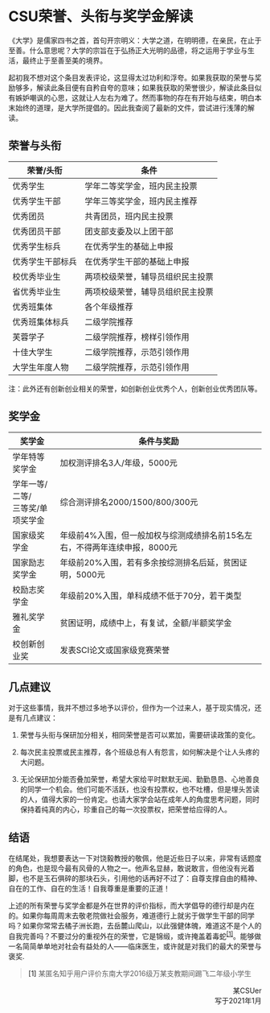 # CSU荣誉、头衔与奖学金解读

《大学》是儒家四书之首，首句开宗明义：大学之道，在明明德，在亲民，在止于至善。什么意思呢？大学的宗旨在于弘扬正大光明的品德，将之运用于学业与生活，最终止于至善至美的境界。

起初我不想对这个条目发表评论，这显得太过功利和浮夸。如果我获取的荣誉与奖励够多，解读此条目便有自矜自夸的意味；如果我获取的荣誉很少，解读此条目似有嫉妒嘲讽的心思，这就让人左右为难了。然而事物的存在有开始与结束，明白本末始终的道理，是大学所提倡的。因此我查阅了最新的文件，尝试进行浅薄的解读。

## 荣誉与头衔

|荣誉/头衔|条件|
|----|----|
|优秀学生|学年二等奖学金，班内民主投票|
|优秀学生干部|学年三等奖学金，班内民主推荐|
|优秀团员|共青团员，班内民主投票|
|优秀团员干部|团支部支委及以上团干部|
|优秀学生标兵|在优秀学生的基础上申报|
|优秀学生干部标兵|在优秀学生干部的基础上申报|
|校优秀毕业生|两项校级荣誉，辅导员组织民主投票|
|省优秀毕业生|两项校级荣誉，辅导员组织民主投票|
|优秀班集体|各个年级推荐|
|优秀班集体标兵|二级学院推荐|
|芙蓉学子|二级学院推荐，榜样引领作用|
|十佳大学生|二级学院推荐，示范引领作用|
|大学生年度人物|二级学院推荐，示范引领作用|

注：此外还有创新创业相关的荣誉，如创新创业优秀个人，创新创业优秀团队等。

## 奖学金

|奖学金|条件与奖励|
|----|----|
|学年特等奖学金|加权测评排名3人/年级，5000元|
|学年一等/二等/<br/>三等奖/单项奖学金|综合测评排名2000/1500/800/300元|
|国家级奖学金|年级前4%入围，但一般加权与综测成绩排名前15名左右，不得两年连续申报，8000元|
|国家励志奖学金|年级前20%入围，若有多余按综测排名后延，贫困证明，5000元|
|校励志奖学金|年级前20%入围，单科成绩不低于70分，若干类型|
|雅礼奖学金|贫困证明，成绩中上，有复试，全额/半额奖学金|
|校创新创业奖|发表SCI论文或国家级竞赛荣誉|

## 几点建议

对于这些事情，我并不想过多地予以评价，但作为一个过来人，基于现实情况，还是有几点建议：

1. 荣誉与头衔与保研加分相关，相同荣誉是否可以累加，需要研读政策的变化。

2. 每次民主投票或民主推荐，各个班级总有人有怨言，如何解决是个让人头疼的大问题。

3. 无论保研加分能否叠加荣誉，希望大家给平时默默无闻、勤勤恳恳、心地善良的同学一个机会。他们可能不活跃，也没有投票权，也不吐槽，但是埋头苦读的人，值得大家的一份肯定。也请大家学会站在成年人的角度思考问题，同时保持着纯真的内心，珍重自己的每一次投票权，把荣誉给应得的人。

## 结语

在结尾处，我想要表达一下对饶毅教授的敬佩，他是近些日子以来，非常有话题度的角色，也是现今最有风骨的人物之一。他声名显赫，敢说敢言，但他没有光着脚，也不是玉石俱碎的那块石头，引用他的话再好不过了：自尊支撑自由的精神、自在的工作、自在的生活！自我尊重是重要的正道！

上述的所有荣誉与奖学金都是外在世界的评价指标，而大学倡导的德行却是内在的。如果你每周周末去敬老院做社会服务，难道德行上就劣于做学生干部的同学吗？如果你常常去橘子洲长跑，去岳麓山爬山，以此强健体魄，难道这不是个人的自我完善吗？不要过分的重视外在的荣誉，它是锦缎，或许掩盖着毒蛇<sup>[\[1\]](#脚注1)</sup>。能够做一名简简单单地对社会有益处的人——临床医生，或许就是对我们的最大的荣誉与褒奖.

> <a id="脚注1">\[1\] </a>某匿名知乎用户评价东南大学2016级万某支教期间踢飞二年级小学生

<p align="right">某CSUer<br/>写于2021年1月</p>